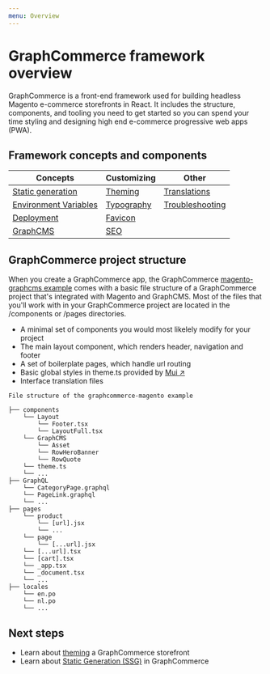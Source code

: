 ```yaml
---
menu: Overview
---
```


# GraphCommerce framework overview

GraphCommerce is a front-end framework used for building headless Magento
e-commerce storefronts in React. It includes the structure, components, and
tooling you need to get started so you can spend your time styling and designing
high end e-commerce progressive web apps (PWA).

## Framework concepts and components

| Concepts                                            | Customizing                   | Other                                   |
| --------------------------------------------------- | ----------------------------- | --------------------------------------- |
| [Static generation](./static-generation.md)         | [Theming](./theming.md)       | [Translations](./translations.md)       |
| [Environment Variables](./environment-variables.md) | [Typography](./typography.md) | [Troubleshooting](./troubleshooting.md) |
| [Deployment](./deployment.md)                       | [Favicon](./favicon.md)       |                                         |
| [GraphCMS](./graphcms.md)                           | [SEO](./seo.md)               |                                         |

## GraphCommerce project structure

When you create a GraphCommerce app, the GraphCommerce
[magento-graphcms example](../getting-started/readme.md) comes with a basic file
structure of a GraphCommerce project that's integrated with Magento and
GraphCMS. Most of the files that you'll work with in your GraphCommerce project
are located in the /components or /pages directories.

- A minimal set of components you would most likelely modify for your project
- The main layout component, which renders header, navigation and footer
- A set of boilerplate pages, which handle url routing
- Basic global styles in theme.ts provided by
  [Mui ↗](https://mui.com/customization/default-theme/)
- Interface translation files

```
File structure of the graphcommerce-magento example

├── components
    └── Layout
        └── Footer.tsx
        └── LayoutFull.tsx
    └── GraphCMS
        └── Asset
        └── RowHeroBanner
        └── RowQuote
    └── theme.ts
    └── ...
├── GraphQL
    └── CategoryPage.graphql
    └── PageLink.graphql
    └── ...
├── pages
    └── product
        └── [url].jsx
        └── ...
    └── page
        └── [...url].jsx
    └── [...url].tsx
    └── [cart].tsx
    └── _app.tsx
    └── _document.tsx
    └── ...
├── locales
    └── en.po
    └── nl.po
    └── ...
```

## Next steps

- Learn about [theming](./theming.md) a GraphCommerce storefront
- Learn about [Static Generation (SSG)](./static-generation.md) in GraphCommerce

